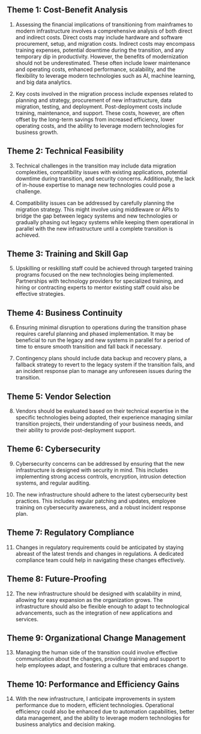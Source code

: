 ## Theme 1: Cost-Benefit Analysis

1. Assessing the financial implications of transitioning from mainframes to modern infrastructure involves a comprehensive analysis of both direct and indirect costs. Direct costs may include hardware and software procurement, setup, and migration costs. Indirect costs may encompass training expenses, potential downtime during the transition, and any temporary dip in productivity. However, the benefits of modernization should not be underestimated. These often include lower maintenance and operating costs, enhanced performance, scalability, and the flexibility to leverage modern technologies such as AI, machine learning, and big data analytics.

2. Key costs involved in the migration process include expenses related to planning and strategy, procurement of new infrastructure, data migration, testing, and deployment. Post-deployment costs include training, maintenance, and support. These costs, however, are often offset by the long-term savings from increased efficiency, lower operating costs, and the ability to leverage modern technologies for business growth.

## Theme 2: Technical Feasibility

3. Technical challenges in the transition may include data migration complexities, compatibility issues with existing applications, potential downtime during transition, and security concerns. Additionally, the lack of in-house expertise to manage new technologies could pose a challenge.

4. Compatibility issues can be addressed by carefully planning the migration strategy. This might involve using middleware or APIs to bridge the gap between legacy systems and new technologies or gradually phasing out legacy systems while keeping them operational in parallel with the new infrastructure until a complete transition is achieved.

## Theme 3: Training and Skill Gap

5. Upskilling or reskilling staff could be achieved through targeted training programs focused on the new technologies being implemented. Partnerships with technology providers for specialized training, and hiring or contracting experts to mentor existing staff could also be effective strategies.

## Theme 4: Business Continuity

6. Ensuring minimal disruption to operations during the transition phase requires careful planning and phased implementation. It may be beneficial to run the legacy and new systems in parallel for a period of time to ensure smooth transition and fall back if necessary.

7. Contingency plans should include data backup and recovery plans, a fallback strategy to revert to the legacy system if the transition fails, and an incident response plan to manage any unforeseen issues during the transition.

## Theme 5: Vendor Selection

8. Vendors should be evaluated based on their technical expertise in the specific technologies being adopted, their experience managing similar transition projects, their understanding of your business needs, and their ability to provide post-deployment support.

## Theme 6: Cybersecurity

9. Cybersecurity concerns can be addressed by ensuring that the new infrastructure is designed with security in mind. This includes implementing strong access controls, encryption, intrusion detection systems, and regular auditing.

10. The new infrastructure should adhere to the latest cybersecurity best practices. This includes regular patching and updates, employee training on cybersecurity awareness, and a robust incident response plan.

## Theme 7: Regulatory Compliance

11. Changes in regulatory requirements could be anticipated by staying abreast of the latest trends and changes in regulations. A dedicated compliance team could help in navigating these changes effectively.

## Theme 8: Future-Proofing

12. The new infrastructure should be designed with scalability in mind, allowing for easy expansion as the organization grows. The infrastructure should also be flexible enough to adapt to technological advancements, such as the integration of new applications and services.

## Theme 9: Organizational Change Management

13. Managing the human side of the transition could involve effective communication about the changes, providing training and support to help employees adapt, and fostering a culture that embraces change.

## Theme 10: Performance and Efficiency Gains

14. With the new infrastructure, I anticipate improvements in system performance due to modern, efficient technologies. Operational efficiency could also be enhanced due to automation capabilities, better data management, and the ability to leverage modern technologies for business analytics and decision making.